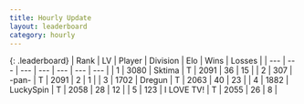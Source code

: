 ```yaml
---
title: Hourly Update
layout: leaderboard
category: hourly
---
```


{: .leaderboard}
| Rank | LV | Player | Division | Elo | Wins | Losses |
| --- | --- | --- | --- | --- | --- | --- |
| <span data-change="1">1</span> | 3080 | <span title="ID: 353063">Sktima</span> | T | <span data-change="5">2091</span> | <span data-change="3">36</span> | <span data-change="1">15</span> |
| <span data-change="-1">2</span> | 307 | <span title="ID: 719486">-pan-</span> | T | <span data-change="0">2091</span> | <span data-change="0">2</span> | <span data-change="0">1</span> |
| <span data-change="0">3</span> | 1702 | <span title="ID: 337810">Dregun</span> | T | <span data-change="0">2063</span> | <span data-change="0">40</span> | <span data-change="0">23</span> |
| <span data-change="0">4</span> | 1882 | <span title="ID: 498412">LuckySpin</span> | T | <span data-change="0">2058</span> | <span data-change="0">28</span> | <span data-change="0">12</span> |
| <span data-change="0">5</span> | 123 | <span title="ID: 756304">I LOVE TV!</span> | T | <span data-change="0">2055</span> | <span data-change="0">26</span> | <span data-change="0">8</span> |